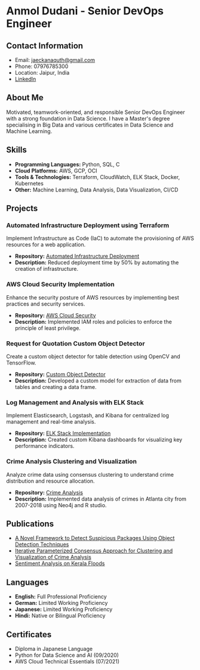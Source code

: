# Anmol Dudani - Senior DevOps Engineer

## Contact Information
- Email: jaeckanaquth@gmail.com
- Phone: 07976785300
- Location: Jaipur, India
- [LinkedIn](https://www.linkedin.com/in/anmol-dudani-k/)

## About Me
Motivated, teamwork-oriented, and responsible Senior DevOps Engineer with a strong foundation in Data Science. I have a Master's degree specialising in Big Data and various certificates in Data Science and Machine Learning.

## Skills
- **Programming Languages:** Python, SQL, C
- **Cloud Platforms:** AWS, GCP, OCI
- **Tools & Technologies:** Terraform, CloudWatch, ELK Stack, Docker, Kubernetes
- **Other:** Machine Learning, Data Analysis, Data Visualization, CI/CD

## Projects

### Automated Infrastructure Deployment using Terraform
Implement Infrastructure as Code (IaC) to automate the provisioning of AWS resources for a web application.
- **Repository:** [Automated Infrastructure Deployment](https://github.com/jaeckanaquth/aws_Infrastructure_terraform)
- **Description:** Reduced deployment time by 50% by automating the creation of infrastructure.

### AWS Cloud Security Implementation
Enhance the security posture of AWS resources by implementing best practices and security services.
- **Repository:** [AWS Cloud Security](https://github.com/yourusername/aws-cloud-security)
- **Description:** Implemented IAM roles and policies to enforce the principle of least privilege.

### Request for Quotation Custom Object Detector
Create a custom object detector for table detection using OpenCV and TensorFlow.
- **Repository:** [Custom Object Detector](https://github.com/yourusername/custom-object-detector)
- **Description:** Developed a custom model for extraction of data from tables and creating a data frame.

### Log Management and Analysis with ELK Stack
Implement Elasticsearch, Logstash, and Kibana for centralized log management and real-time analysis.
- **Repository:** [ELK Stack Implementation](https://github.com/yourusername/elk-stack-implementation)
- **Description:** Created custom Kibana dashboards for visualizing key performance indicators.

### Crime Analysis Clustering and Visualization
Analyze crime data using consensus clustering to understand crime distribution and resource allocation.
- **Repository:** [Crime Analysis](https://github.com/yourusername/crime-analysis)
- **Description:** Implemented data analysis of crimes in Atlanta city from 2007-2018 using Neo4j and R studio.

## Publications
- [A Novel Framework to Detect Suspicious Packages Using Object Detection Techniques](http://innovation-journals.org/ece_10vi1-9.pdf)
- [Iterative Parameterized Consensus Approach for Clustering and Visualization of Crime Analysis](https://link.springer.com/chapter/10.1007/978-981-15-4936-6_20)
- [Sentiment Analysis on Kerala Floods](https://link.springer.com/chapter/10.1007/978-981-15-1286-5_10)

## Languages
- **English:** Full Professional Proficiency
- **German:** Limited Working Proficiency
- **Japanese:** Limited Working Proficiency
- **Hindi:** Native or Bilingual Proficiency

## Certificates
- Diploma in Japanese Language
- Python for Data Science and AI (09/2020)
- AWS Cloud Technical Essentials (07/2021)

